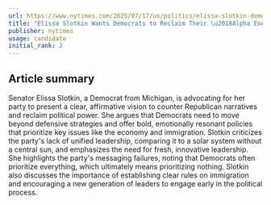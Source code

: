 ```yaml
---
url: https://www.nytimes.com/2025/07/17/us/politics/elissa-slotkin-democrats-trump.html
title: "Elissa Slotkin Wants Democrats to Reclaim Their \u2018Alpha Energy\u2019"
publisher: nytimes
usage: candidate
initial_rank: 2
---
```

## Article summary
Senator Elissa Slotkin, a Democrat from Michigan, is advocating for her party to present a clear, affirmative vision to counter Republican narratives and reclaim political power. She argues that Democrats need to move beyond defensive strategies and offer bold, emotionally resonant policies that prioritize key issues like the economy and immigration. Slotkin criticizes the party's lack of unified leadership, comparing it to a solar system without a central sun, and emphasizes the need for fresh, innovative leadership. She highlights the party's messaging failures, noting that Democrats often prioritize everything, which ultimately means prioritizing nothing. Slotkin also discusses the importance of establishing clear rules on immigration and encouraging a new generation of leaders to engage early in the political process.
